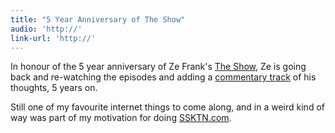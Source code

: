 ```yaml
---
title: "5 Year Anniversary of The Show"
audio: 'http://'
link-url: 'http://'
---
```

<p>In honour of the 5 year anniversary of Ze Frank's <a href="http://www.zefrank.com/theshow/">The Show</a>, Ze is going back and re-watching the episodes and adding a <a href="http://www.zefrank.com/theshow/replay/">commentary track</a> of his thoughts, 5 years on.</p>
<p>Still one of my favourite internet things to come along, and in a weird kind of way was part of my motivation for doing <a href="http://ssktn.com">SSKTN.com</a>.</p>
